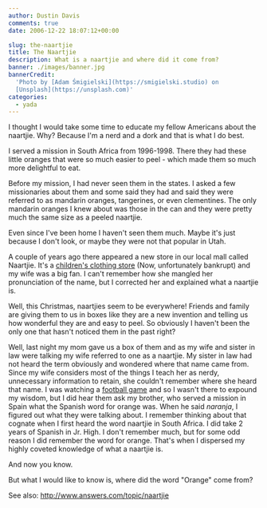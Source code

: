 ```yaml
---
author: Dustin Davis
comments: true
date: 2006-12-22 18:07:12+00:00

slug: the-naartjie
title: The Naartjie
description: What is a naartjie and where did it come from?
banner: ./images/banner.jpg
bannerCredit:
  'Photo by [Adam Śmigielski](https://smigielski.studio) on
  [Unsplash](https://unsplash.com)'
categories:
  - yada
---
```


I thought I would take some time to educate my fellow Americans about the
naartjie. Why? Because I'm a nerd and a dork and that is what I do best.

I served a mission in South Africa from 1996-1998. There they had these little
oranges that were so much easier to peel - which made them so much more
delightful to eat.

Before my mission, I had never seen them in the states. I asked a few
missionaries about them and some said they had and said they were referred to as
mandarin oranges, tangerines, or even clementines. The only mandarin oranges I
knew about was those in the can and they were pretty much the same size as a
peeled naartjie.

Even since I've been home I haven't seen them much. Maybe it's just because I
don't look, or maybe they were not that popular in Utah.

A couple of years ago there appeared a new store in our local mall called
Naartjie. It's a
[children's clothing store](<https://en.wikipedia.org/wiki/Naartjie_(clothing_retailer)>)
(Now, unfortunately bankrupt) and my wife was a big fan. I can't remember how
she mangled her pronunciation of the name, but I corrected her and explained
what a naartjie is.

Well, this Christmas, naartjies seem to be everywhere! Friends and family are
giving them to us in boxes like they are a new invention and telling us how
wonderful they are and easy to peel. So obviously I haven't been the only one
that hasn't noticed them in the past right?

Well, last night my mom gave us a box of them and as my wife and sister in law
were talking my wife referred to one as a naartjie. My sister in law had not
heard the term obviously and wondered where that name came from. Since my wife
considers most of the things I teach her as nerdy, unnecessary information to
retain, she couldn't remember where she heard that name. I was watching a
[football game](http://sports.espn.go.com/ncf/recap?gameId=263552483) and so I
wasn't there to expound my wisdom, but I did hear them ask my brother, who
served a mission in Spain what the Spanish word for orange was. When he said
_naranja_, I figured out what they were talking about. I remember thinking about
that cognate when I first heard the word naartjie in South Africa. I did take 2
years of Spanish in Jr. High. I don't remember much, but for some odd reason I
did remember the word for orange. That's when I dispersed my highly coveted
knowledge of what a naartjie is.

And now you know.

But what I would like to know is, where did the word "Orange" come from?

See also: http://www.answers.com/topic/naartjie
